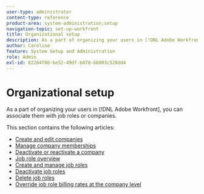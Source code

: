 ```yaml
---
user-type: administrator
content-type: reference
product-area: system-administration;setup
navigation-topic: set-up-workfront
title: Organizational setup
description: As a part of organizing your users in [!DNL Adobe Workfront], you can associate them with job roles or companies.
author: Caroline
feature: System Setup and Administration
role: Admin
exl-id: 82204f86-be52-49df-b070-66003c528dd4
---
```

# Organizational setup

As a part of organizing your users in [!DNL Adobe Workfront], you can associate them with job roles or companies.

This section contains the following articles:

* [Create and edit companies](../../../administration-and-setup/set-up-workfront/organizational-setup/create-and-edit-companies.md)
* [Manage company memberships](../../../administration-and-setup/set-up-workfront/organizational-setup/manage-company-memberships.md)
* [Deactivate or reactivate a company](../../../administration-and-setup/set-up-workfront/organizational-setup/deactivate-a-company.md)
* [Job role overview](../../../administration-and-setup/set-up-workfront/organizational-setup/job-role-overview.md)
* [Create and manage job roles](../../../administration-and-setup/set-up-workfront/organizational-setup/create-manage-job-roles.md)
* [Deactivate job roles](../../../administration-and-setup/set-up-workfront/organizational-setup/deactivate-job-roles.md)
* [Delete job roles](../../../administration-and-setup/set-up-workfront/organizational-setup/delete-job-roles.md)
* [Override job role billing rates at the company level](../../../administration-and-setup/set-up-workfront/organizational-setup/override-job-role-billing-rates-company-level.md)
